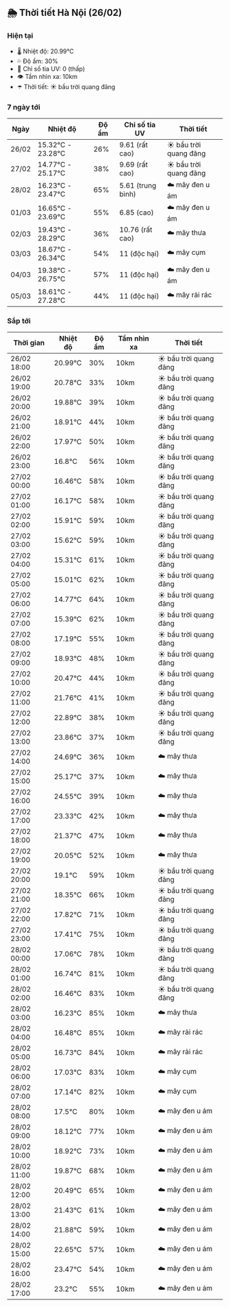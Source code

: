 ## 🌦️ Thời tiết Hà Nội (26/02)

### Hiện tại

- 🌡️ Nhiệt độ: 20.99℃
- 💦 Độ ẩm: 30%
- 🌟 Chỉ số tia UV: 0 (thấp)
- 👁️ Tầm nhìn xa: 10km
- ☂️ Thời tiết: ☀️ bầu trời quang đãng

### 7 ngày tới

| Ngày | Nhiệt độ | Độ ẩm | Chỉ số tia UV | Thời tiết |
| --- | --- | --- | --- | --- |
| 26/02 | 15.32℃ - 23.28℃ | 26% | 9.61 (rất cao) | ☀️ bầu trời quang đãng |
| 27/02 | 14.77℃ - 25.17℃ | 38% | 9.69 (rất cao) | ☀️ bầu trời quang đãng |
| 28/02 | 16.23℃ - 23.47℃ | 65% | 5.61 (trung bình) | ☁️ mây đen u ám |
| 01/03 | 16.65℃ - 23.69℃ | 55% | 6.85 (cao) | ☁️ mây đen u ám |
| 02/03 | 19.43℃ - 28.29℃ | 36% | 10.76 (rất cao) | ☁️ mây thưa |
| 03/03 | 18.67℃ - 26.34℃ | 54% | 11 (độc hại) | ☁️ mây cụm |
| 04/03 | 19.38℃ - 26.75℃ | 57% | 11 (độc hại) | ☁️ mây đen u ám |
| 05/03 | 18.61℃ - 27.28℃ | 44% | 11 (độc hại) | ☁️ mây rải rác |

### Sắp tới

| Thời gian | Nhiệt độ | Độ ẩm | Tầm nhìn xa | Thời tiết |
| --- | --- | --- | --- | --- |
| 26/02 18:00 | 20.99℃ | 30% | 10km | ☀️ bầu trời quang đãng |
| 26/02 19:00 | 20.78℃ | 33% | 10km | ☀️ bầu trời quang đãng |
| 26/02 20:00 | 19.88℃ | 39% | 10km | ☀️ bầu trời quang đãng |
| 26/02 21:00 | 18.91℃ | 44% | 10km | ☀️ bầu trời quang đãng |
| 26/02 22:00 | 17.97℃ | 50% | 10km | ☀️ bầu trời quang đãng |
| 26/02 23:00 | 16.8℃ | 56% | 10km | ☀️ bầu trời quang đãng |
| 27/02 00:00 | 16.46℃ | 58% | 10km | ☀️ bầu trời quang đãng |
| 27/02 01:00 | 16.17℃ | 58% | 10km | ☀️ bầu trời quang đãng |
| 27/02 02:00 | 15.91℃ | 59% | 10km | ☀️ bầu trời quang đãng |
| 27/02 03:00 | 15.62℃ | 59% | 10km | ☀️ bầu trời quang đãng |
| 27/02 04:00 | 15.31℃ | 61% | 10km | ☀️ bầu trời quang đãng |
| 27/02 05:00 | 15.01℃ | 62% | 10km | ☀️ bầu trời quang đãng |
| 27/02 06:00 | 14.77℃ | 64% | 10km | ☀️ bầu trời quang đãng |
| 27/02 07:00 | 15.39℃ | 62% | 10km | ☀️ bầu trời quang đãng |
| 27/02 08:00 | 17.19℃ | 55% | 10km | ☀️ bầu trời quang đãng |
| 27/02 09:00 | 18.93℃ | 48% | 10km | ☀️ bầu trời quang đãng |
| 27/02 10:00 | 20.47℃ | 44% | 10km | ☀️ bầu trời quang đãng |
| 27/02 11:00 | 21.76℃ | 41% | 10km | ☀️ bầu trời quang đãng |
| 27/02 12:00 | 22.89℃ | 38% | 10km | ☀️ bầu trời quang đãng |
| 27/02 13:00 | 23.86℃ | 37% | 10km | ☀️ bầu trời quang đãng |
| 27/02 14:00 | 24.69℃ | 36% | 10km | ☁️ mây thưa |
| 27/02 15:00 | 25.17℃ | 37% | 10km | ☁️ mây thưa |
| 27/02 16:00 | 24.55℃ | 39% | 10km | ☁️ mây thưa |
| 27/02 17:00 | 23.33℃ | 42% | 10km | ☁️ mây thưa |
| 27/02 18:00 | 21.37℃ | 47% | 10km | ☁️ mây thưa |
| 27/02 19:00 | 20.05℃ | 52% | 10km | ☁️ mây thưa |
| 27/02 20:00 | 19.1℃ | 59% | 10km | ☀️ bầu trời quang đãng |
| 27/02 21:00 | 18.35℃ | 66% | 10km | ☀️ bầu trời quang đãng |
| 27/02 22:00 | 17.82℃ | 71% | 10km | ☀️ bầu trời quang đãng |
| 27/02 23:00 | 17.41℃ | 75% | 10km | ☀️ bầu trời quang đãng |
| 28/02 00:00 | 17.06℃ | 78% | 10km | ☀️ bầu trời quang đãng |
| 28/02 01:00 | 16.74℃ | 81% | 10km | ☀️ bầu trời quang đãng |
| 28/02 02:00 | 16.46℃ | 83% | 10km | ☀️ bầu trời quang đãng |
| 28/02 03:00 | 16.23℃ | 85% | 10km | ☁️ mây thưa |
| 28/02 04:00 | 16.48℃ | 85% | 10km | ☁️ mây rải rác |
| 28/02 05:00 | 16.73℃ | 84% | 10km | ☁️ mây rải rác |
| 28/02 06:00 | 17.03℃ | 83% | 10km | ☁️ mây cụm |
| 28/02 07:00 | 17.14℃ | 82% | 10km | ☁️ mây cụm |
| 28/02 08:00 | 17.5℃ | 80% | 10km | ☁️ mây đen u ám |
| 28/02 09:00 | 18.12℃ | 77% | 10km | ☁️ mây đen u ám |
| 28/02 10:00 | 18.92℃ | 73% | 10km | ☁️ mây đen u ám |
| 28/02 11:00 | 19.87℃ | 68% | 10km | ☁️ mây đen u ám |
| 28/02 12:00 | 20.49℃ | 65% | 10km | ☁️ mây đen u ám |
| 28/02 13:00 | 21.43℃ | 61% | 10km | ☁️ mây đen u ám |
| 28/02 14:00 | 21.88℃ | 59% | 10km | ☁️ mây đen u ám |
| 28/02 15:00 | 22.65℃ | 57% | 10km | ☁️ mây đen u ám |
| 28/02 16:00 | 23.47℃ | 54% | 10km | ☁️ mây đen u ám |
| 28/02 17:00 | 23.2℃ | 55% | 10km | ☁️ mây đen u ám |
